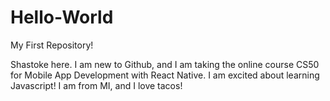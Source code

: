 # Hello-World
My First Repository!


Shastoke here. I am new to Github, and I am taking the online course CS50 for Mobile App Development with React Native. I am excited about learning Javascript! I am from MI, and I love tacos!
